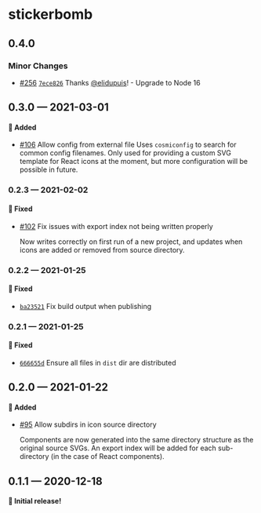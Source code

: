 # stickerbomb

## 0.4.0

### Minor Changes

- [#256](https://github.com/showbie/backpack/pull/256) [`7ece826`](https://github.com/showbie/backpack/commit/7ece826d98e314c9abb6f3680492a210c881ac7f) Thanks [@elidupuis](https://github.com/elidupuis)! - Upgrade to Node 16

## 0.3.0 — 2021-03-01

#### 🎁 Added

- [#106](https://github.com/showbie/backpack/pull/106) Allow config from external file
  Uses `cosmiconfig` to search for common config filenames. Only used
  for providing a custom SVG template for React icons at the moment, but
  more configuration will be possible in future.

### 0.2.3 — 2021-02-02

#### 🐛 Fixed

- [#102](https://github.com/showbie/backpack/pull/102) Fix issues with export index not being written properly

  Now writes correctly on first run of a new project, and updates when
  icons are added or removed from source directory.

### 0.2.2 — 2021-01-25

#### 🐛 Fixed

- [`ba23521`](https://github.com/showbie/backpack/commit/ba23521ea9501281c6487b4fa1e985cc26b94e32) Fix build output when publishing

### 0.2.1 — 2021-01-25

#### 🐛 Fixed

- [`666655d`](https://github.com/showbie/backpack/commit/666655d0a2a5597faba3b6b35be82a2533345b08) Ensure all files in `dist` dir are distributed

## 0.2.0 — 2021-01-22

#### 🎁 Added

- [#95](https://github.com/showbie/backpack/pull/95) Allow subdirs in icon source directory

  Components are now generated into the same directory structure as
  the original source SVGs. An export index will be added for each
  sub-directory (in the case of React components).

## 0.1.1 — 2020-12-18

#### 🎉 Initial release!
